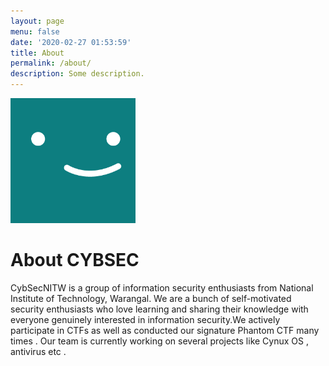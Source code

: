 ```yaml
---
layout: page
menu: false
date: '2020-02-27 01:53:59'
title: About
permalink: /about/
description: Some description.
---
```


<img class="img-rounded" src="/assets/img/uploads/profile.png" alt="Thiago Rossener" width="200">

# About CYBSEC

CybSecNITW is a group of information security enthusiasts from National Institute of Technology, Warangal. We are a bunch of self-motivated security enthusiasts who love learning and sharing their knowledge with everyone genuinely interested in information security.We actively participate in CTFs as well as conducted our signature Phantom CTF many times . Our team is currently working on several projects like Cynux OS , antivirus etc .